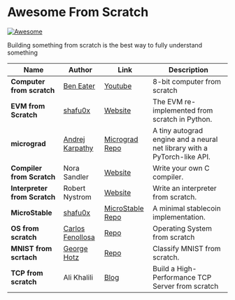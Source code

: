 # Awesome From Scratch

[![Awesome](https://awesome.re/badge.svg)](https://awesome.re)

Building something from scratch is the best way to fully understand something


| **Name**                  | **Author**                                           | **Link**                                                                              | **Description**                                                |
|---------------------------|-----------------------------------------------------|--------------------------------------------------------------------------------------|----------------------------------------------------------------|
| **Computer from scratch**           | [Ben Eater](https://x.com/ben_eater)                    | [Youtube](https://www.youtube.com/watch?v=HyznrdDSSGM&list=PLowKtXNTBypGqImE405J2565dvjafglHU&ab_channel=BenEater)                           | 8-bit computer from scratch                           |
| **EVM from Scratch**      | [shafu0x](https://x.com/shafu0x)                    | [Website](https://evm-from-scratch.xyz/content/01_intro.html)                        | The EVM re-implemented from scratch in Python.                |
| **micrograd**             | [Andrej Karpathy](https://x.com/karpathy)           | [Micrograd Repo](https://github.com/karpathy/micrograd)                              | A tiny autograd engine and a neural net library with a PyTorch-like API. |
| **Compiler from Scratch** | Nora Sandler                                        | [Website](https://norasandler.com/2017/11/29/Write-a-Compiler.html)                  | Write your own C compiler.                                    |
| **Interpreter from Scratch** | Robert Nystrom                                   | [Website](https://craftinginterpreters.com/introduction.html)                        | Write an interpreter from scratch.                           |
| **MicroStable**           | [shafu0x](https://x.com/shafu0x)                    | [MicroStable Repo](https://github.com/shafu0x/MicroStable)                           | A minimal stablecoin implementation.                          |
| **OS from scratch**           | [Carlos Fenollosa](https://x.com/cfenollosa)                    | [Repo](https://github.com/cfenollosa/os-tutorial)                           | Operating System from scratch                          |
| **MNIST from scrtach**           | [George Hotz](https://x.com/realGeorgeHotz)                    | [Repo](https://github.com/geohot/ai-notebooks/blob/master/mnist_from_scratch.ipynb)                           | Classify MNIST from scratch.                          |
| **TCP from scratch**           | Ali Khalili                    | [Blog](https://hackernoon.com/how-to-build-a-high-performance-tcp-server-from-scratch)                           | Build a High-Performance TCP Server from scratch                          |
